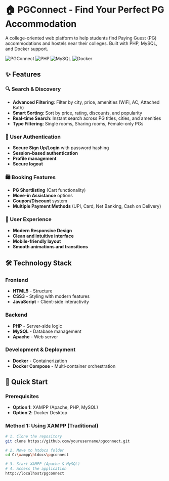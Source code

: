 # 🏠 PGConnect - Find Your Perfect PG Accommodation

A college-oriented web platform to help students find Paying Guest (PG) accommodations and hostels near their colleges. Built with PHP, MySQL, and Docker support.

![PGConnect](https://img.shields.io/badge/PGConnect-Platform-blue)
![PHP](https://img.shields.io/badge/PHP-8.2-purple)
![MySQL](https://img.shields.io/badge/MySQL-8.0-orange)
![Docker](https://img.shields.io/badge/Docker-Supported-blue)

## ✨ Features

### 🔍 Search & Discovery
- **Advanced Filtering**: Filter by city, price, amenities (WiFi, AC, Attached Bath)
- **Smart Sorting**: Sort by price, rating, discounts, and popularity
- **Real-time Search**: Instant search across PG titles, cities, and amenities
- **Type Filtering**: Single rooms, Sharing rooms, Female-only PGs

### 🔐 User Authentication
- **Secure Sign Up/Login** with password hashing
- **Session-based authentication**
- **Profile management**
- **Secure logout**

### 🛍️ Booking Features
- **PG Shortlisting** (Cart functionality)
- **Move-in Assistance** options
- **Coupon/Discount** system
- **Multiple Payment Methods** (UPI, Card, Net Banking, Cash on Delivery)

### 🎨 User Experience
- **Modern Responsive Design**
- **Clean and intuitive interface**
- **Mobile-friendly layout**
- **Smooth animations and transitions**

## 🛠️ Technology Stack

### Frontend
- **HTML5** - Structure
- **CSS3** - Styling with modern features
- **JavaScript** - Client-side interactivity

### Backend
- **PHP** - Server-side logic
- **MySQL** - Database management
- **Apache** - Web server

### Development & Deployment
- **Docker** - Containerization
- **Docker Compose** - Multi-container orchestration

## 🚀 Quick Start

### Prerequisites
- **Option 1**: XAMPP (Apache, PHP, MySQL)
- **Option 2**: Docker Desktop

### Method 1: Using XAMPP (Traditional)
```bash
# 1. Clone the repository
git clone https://github.com/yourusername/pgconnect.git

# 2. Move to htdocs folder
cd C:\xampp\htdocs\pgconnect

# 3. Start XAMPP (Apache & MySQL)
# 4. Access the application
http://localhost/pgconnect